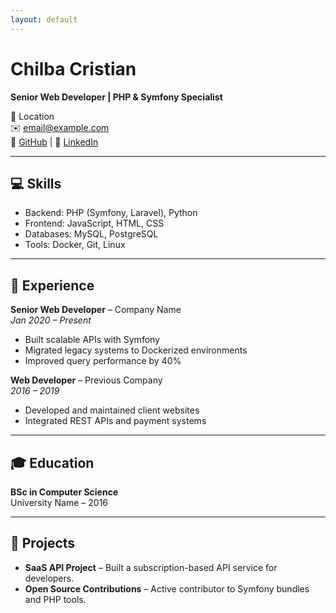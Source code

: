 ```yaml
---
layout: default
---
```


# Chilba Cristian
**Senior Web Developer | PHP & Symfony Specialist**

📍 Location  
✉️ email@example.com  
🔗 [GitHub](https://github.com/yourusername) | 💼 [LinkedIn](https://linkedin.com/in/yourusername)

---

## 💻 Skills
- Backend: PHP (Symfony, Laravel), Python  
- Frontend: JavaScript, HTML, CSS  
- Databases: MySQL, PostgreSQL  
- Tools: Docker, Git, Linux  

---

## 🏢 Experience
**Senior Web Developer** – Company Name  
*Jan 2020 – Present*  
- Built scalable APIs with Symfony  
- Migrated legacy systems to Dockerized environments  
- Improved query performance by 40%  

**Web Developer** – Previous Company  
*2016 – 2019*  
- Developed and maintained client websites  
- Integrated REST APIs and payment systems  

---

## 🎓 Education
**BSc in Computer Science**  
University Name – 2016  

---

## 📂 Projects
- **SaaS API Project** – Built a subscription-based API service for developers.  
- **Open Source Contributions** – Active contributor to Symfony bundles and PHP tools.


